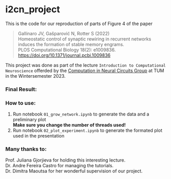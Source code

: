 # i2cn_project

This is the code for our reproduction of parts of Figure 4 of the paper 

> Gallinaro JV, Gašparović N, Rotter S (2022) <br>Homeostatic control of synaptic rewiring in recurrent networks induces the formation of stable memory engrams. <br>PLOS Computational Biology 18(2): e1009836. https://doi.org/10.1371/journal.pcbi.1009836

This project was done as part of the lecture ```Introduction to Computational Neuroscience``` offerded by the [Computation in Neural Circuits Group](https://www.mls.ls.tum.de/compneuro/home/) at TUM in the Wintersemester 2023.

### Final Result:

### How to use:
<ol>
    <li> Run notebook <code>01_grow_network.ipynb</code>  to generate the data and a preliminary plot <br><strong>Make sure you change the number of threads used!</strong>
    <li> Run notebook <code>02_plot_experiment.ipynb</code> to generate the formated plot used in the presentation
</ol>

### Many thanks to:
Prof. Juliana Gjorjieva for holding this interesting lecture.<br>
Dr. Andre Fereira Castro for managing the tutorials.<br>
Dr. Dimitra Maoutsa for her wonderful supervision of our project.<br>

